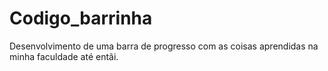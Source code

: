 # Codigo_barrinha
Desenvolvimento de uma barra de progresso com as coisas aprendidas na minha faculdade até entãi.
